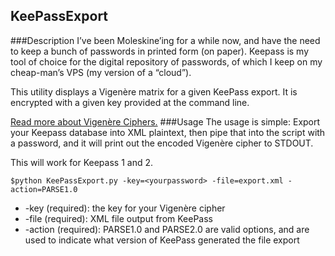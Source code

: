 ## KeePassExport
###Description
I’ve been Moleskine’ing for a while now, and have the need to keep a bunch of passwords in printed form (on paper).  Keepass is my tool of choice for the digital repository of passwords, of which I keep on my cheap-man’s VPS (my version of a “cloud”).

This utility displays a Vigenère matrix for a given KeePass export.  It is encrypted with a given key provided at the command line.

[Read more about Vigenère Ciphers.](http://en.wikipedia.org/wiki/Vigen%C3%A8re_cipher)
###Usage
The usage is simple:  Export your Keepass database into XML plaintext, then pipe that into the script with a password, and it will print out the encoded Vigenère cipher to STDOUT.

This will work for Keepass 1 and 2.

```$python KeePassExport.py -key=<yourpassword> -file=export.xml -action=PARSE1.0```

* -key (required): the key for your Vigenère cipher
* -file (required): XML file output from KeePass
* -action (required): PARSE1.0 and PARSE2.0 are valid options, and are used to indicate what version of KeePass generated the file export
